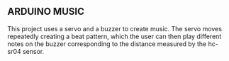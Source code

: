 ## ARDUINO MUSIC
This project uses a servo and a buzzer to create music. The servo moves repeatedly creating a beat pattern, which the user can then play different notes on the buzzer corresponding to the distance measured by the hc-sr04 sensor.
